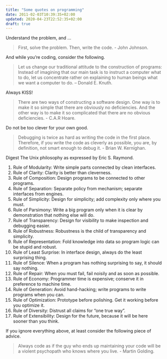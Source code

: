 ```yaml
---
title: "Some quotes on programming"
date: 2011-02-03T10:39:35+02:00
updated: 2020-04-23T22:52:35+02:00
draft: true
---
```


Understand the problem, and …

> First, solve the problem. Then, write the code. - John Johnson.

And while you’re coding, consider the following.

> Let us change our traditional attitude to the construction of programs: Instead of imagining that our main task is to instruct a computer what to do, let us concentrate rather on explaining to human beings what we want a computer to do. – Donald E. Knuth.

Always KISS!

> There are two ways of constructing a software design. One way is to make it so simple that there are obviously no deficiencies. And the other way is to make it so complicated that there are no obvious deficiencies. - C.A.R Hoare.

Do not be too clever for your own good.

> Debugging is twice as hard as writing the code in the first place. Therefore, if you write the code as cleverly as possible, you are, by definition, not smart enough to debug it. - Brian W. Kernighan.

Digest The Unix philosophy as expressed by Eric S. Raymond.

1. Rule of Modularity: Write simple parts connected by clean interfaces.
2. Rule of Clarity: Clarity is better than cleverness.
1. Rule of Composition: Design programs to be connected to other programs.
3. Rule of Separation: Separate policy from mechanism; separate interfaces from engines.
4. Rule of Simplicity: Design for simplicity; add complexity only where you must.
5. Rule of Parsimony: Write a big program only when it is clear by demonstration that nothing else will do.
6. Rule of Transparency: Design for visibility to make inspection and debugging easier.
7. Rule of Robustness: Robustness is the child of transparency and simplicity.
8. Rule of Representation: Fold knowledge into data so program logic can be stupid and robust.
9. Rule of Least Surprise: In interface design, always do the least surprising thing.
11. Rule of Silence: When a program has nothing surprising to say, it should say nothing.
12. Rule of Repair: When you must fail, fail noisily and as soon as possible.
13. Rule of Economy: Programmer time is expensive; conserve it in preference to machine time.
14. Rule of Generation: Avoid hand-hacking; write programs to write programs when you can.
15. Rule of Optimization: Prototype before polishing. Get it working before you optimize it.
16. Rule of Diversity: Distrust all claims for “one true way”.
17. Rule of Extensibility: Design for the future, because it will be here sooner than you think.

If you ignore everything above, at least consider the following piece of advice.

> Always code as if the guy who ends up maintaining your code will be a violent psychopath who knows where you live. - Martin Golding.

